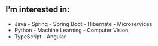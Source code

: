 <!-- - 👋 Hi, I’m @poik12 -->
<!-- - 👀 I’m interested in: -->
I’m interested in:
----------------------------------
   - Java - Spring - Spring Boot - Hibernate - Microservices
   - Python - Machine Learning - Computer Vision
   - TypeScript - Angular
<!-- - 🌱 I’m currently learning ...
- 💞️ I’m looking to collaborate on ...
- 📫 How to reach me ... -->

<!---
poik12/poik12 is a ✨ special ✨ repository because its `README.md` (this file) appears on your GitHub profile.
You can click the Preview link to take a look at your changes.
--->
